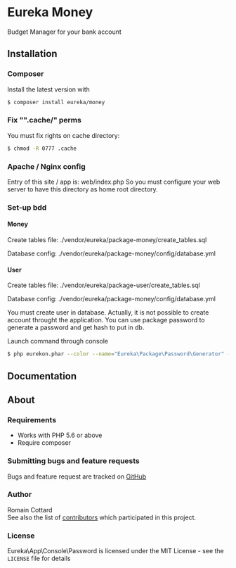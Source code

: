 # Eureka Money
Budget Manager for your bank account

## Installation

### Composer
Install the latest version with

```bash
$ composer install eureka/money
```

### Fix "".cache/" perms
You must fix rights on cache directory:
```bash
$ chmod -R 0777 .cache
```

### Apache / Nginx config
Entry of this site / app is: web/index.php
So you must configure your web server to have this directory as home root directory.

### Set-up bdd
#### Money
Create tables file:
./vendor/eureka/package-money/create_tables.sql

Database config:
./vendor/eureka/package-money/config/database.yml

#### User
Create tables file:
./vendor/eureka/package-user/create_tables.sql

Database config:
./vendor/eureka/package-money/config/database.yml

You must create user in database. Actually, it is not possible to create account throught the application.
You can use package password to generate a password and get hash to put in db.

Launch command through console

```bash
$ php eurekon.phar --color --name="Eureka\Package\Password\Generator" --help
```

## Documentation


## About

### Requirements

- Works with PHP 5.6 or above
- Require composer

### Submitting bugs and feature requests

Bugs and feature request are tracked on [GitHub](https://github.com/velkuns/eureka-money/issues)


### Author

Romain Cottard<br />
See also the list of [contributors](https://github.com/velkuns/eureka-money/contributors) which participated in this project.

### License

Eureka\App\Console\Password is licensed under the MIT License - see the `LICENSE` file for details

